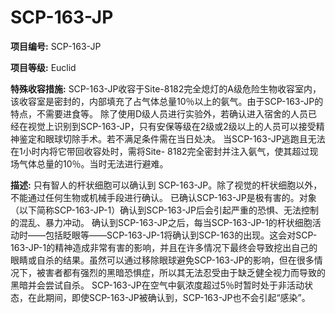 # SCP-163-JP

**项目编号:**  SCP-163-JP

**项目等级:**  Euclid

**特殊收容措施:**  SCP-163-JP收容于Site-8182完全熄灯的A级危险生物收容室内，该收容室是密封的，内部填充了占气体总量10％以上的氨气。由于SCP-163-JP的特点，不需要进食等。
除了使用D级人员进行实验外，若确认进入宿舍的人员已经在视觉上识别到SCP-163-JP，只有安保等级在2级或2级以上的人员可以接受精神鉴定和眼球切除手术。若不满足条件需在当日处决。
当SCP-163-JP逃跑且无法在1小时内将它带回收容处时，需将Site- 8182完全密封并注入氨气，使其超过现场气体总量的10％。当时无法进行避难。

**描述:** 只有智人的杆状细胞可以确认到 SCP-163-JP。除了视觉的杆状细胞以外，不能通过任何生物或机械手段进行确认。
已确认SCP-163-JP是极有害的。对象（以下简称SCP-163-JP-1）确认到SCP-163-JP后会引起严重的恐惧、无法控制的混乱、暴力冲动。
确认到SCP-163-JP之后，每当SCP-163-JP-1的杆状细胞活动时――包括眨眼等――SCP-163-JP-1将确认到SCP-163的出现。这会对SCP-163-JP-1的精神造成非常有害的影响，并且在许多情况下最终会导致挖出自己的眼睛或自杀的结果。虽然可以通过移除眼球避免SCP-163-JP的影响，但在很多情况下，被害者都有强烈的黑暗恐惧症，所以其无法忍受由于缺乏健全视力而导致的黑暗并会尝试自杀。
SCP-163-JP在空气中氨浓度超过5％时暂时处于非活动状态，在此期间，即使SCP-163-JP被确认到，SCP-163-JP也不会引起“感染”。

